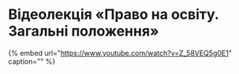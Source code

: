 # Відеолекція «Право на освіту. Загальні положення»

{% embed url="https://www.youtube.com/watch?v=Z_58VEQ5g0E1" caption="" %}


